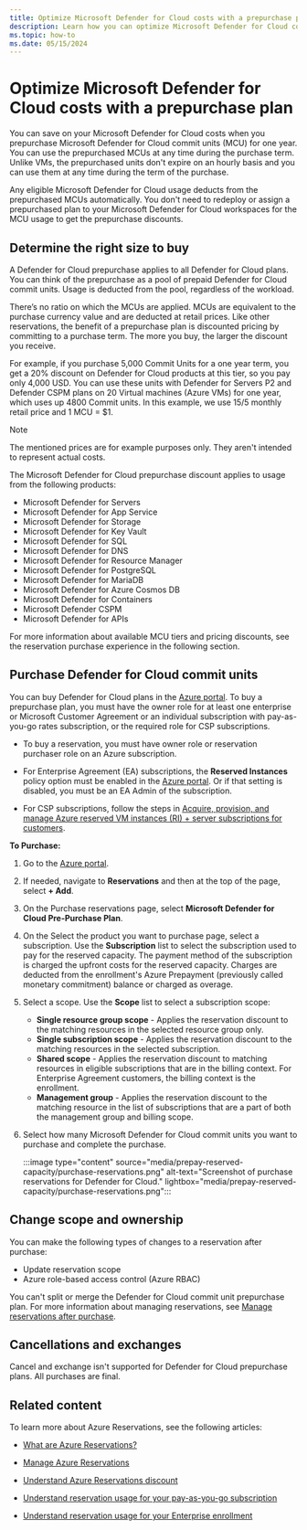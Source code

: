 ```yaml
---
title: Optimize Microsoft Defender for Cloud costs with a prepurchase plan
description: Learn how you can optimize Microsoft Defender for Cloud costs with a prepurchase plan.
ms.topic: how-to
ms.date: 05/15/2024
---
```


# Optimize Microsoft Defender for Cloud costs with a prepurchase plan

You can save on your Microsoft Defender for Cloud costs when you prepurchase Microsoft Defender for Cloud commit units (MCU) for one year. You can use the prepurchased MCUs at any time during the purchase term. Unlike VMs, the prepurchased units don't expire on an hourly basis and you can use them at any time during the term of the purchase.

Any eligible Microsoft Defender for Cloud usage deducts from the prepurchased MCUs automatically. You don't need to redeploy or assign a prepurchased plan to your Microsoft Defender for Cloud workspaces for the MCU usage to get the prepurchase discounts.

## Determine the right size to buy

A Defender for Cloud prepurchase applies to all Defender for Cloud plans. You can think of the prepurchase as a pool of prepaid Defender for Cloud commit units. Usage is deducted from the pool, regardless of the workload.

There’s no ratio on which the MCUs are applied. MCUs are equivalent to the purchase currency value and are deducted at retail prices. Like other reservations, the benefit of a prepurchase plan is discounted pricing by committing to a purchase term. The more you buy, the larger the discount you receive.

For example, if you purchase 5,000 Commit Units for a one year term, you get a 20% discount on Defender for Cloud products at this tier, so you pay only 4,000 USD. You can use these units with Defender for Servers P2 and Defender CSPM plans on 20 Virtual machines (Azure VMs) for one year, which uses up 4800 Commit units. In this example, we use $15/$5 monthly retail price and 1 MCU = $1.

> [!NOTE]
> The mentioned prices are for example purposes only. They aren't intended to represent actual costs.

The Microsoft Defender for Cloud prepurchase discount applies to usage from the following products:

- Microsoft Defender for Servers
- Microsoft Defender for App Service
- Microsoft Defender for Storage
- Microsoft Defender for Key Vault
- Microsoft Defender for SQL
- Microsoft Defender for DNS
- Microsoft Defender for Resource Manager
- Microsoft Defender for PostgreSQL
- Microsoft Defender for MariaDB
- Microsoft Defender for Azure Cosmos DB
- Microsoft Defender for Containers
- Microsoft Defender CSPM
- Microsoft Defender for APIs

For more information about available MCU tiers and pricing discounts, see the reservation purchase experience in the following section.

## Purchase Defender for Cloud commit units

You can buy Defender for Cloud plans in the [Azure portal](https://portal.azure.com/). To buy a prepurchase plan, you must have the owner role for at least one enterprise or Microsoft Customer Agreement or an individual subscription with pay-as-you-go rates subscription, or the required role for CSP subscriptions.

- To buy a reservation, you must have owner role or reservation purchaser role on an Azure subscription.

- For Enterprise Agreement (EA) subscriptions, the **Reserved Instances** policy option must be enabled in the [Azure portal](/azure/cost-management-billing/manage/direct-ea-administration#view-and-manage-enrollment-policies). Or if that setting is disabled, you must be an EA Admin of the subscription.

- For CSP subscriptions, follow the steps in [Acquire, provision, and manage Azure reserved VM instances (RI) + server subscriptions for customers](/partner-center/azure-ri-server-subscriptions).

**To Purchase:**

1. Go to the [Azure portal](https://portal.azure.com/).
1. If needed, navigate to **Reservations** and then at the top of the page, select **+ Add**.
1. On the Purchase reservations page, select **Microsoft Defender for Cloud Pre-Purchase Plan**.
1. On the Select the product you want to purchase page, select a subscription. Use the **Subscription** list to select the subscription used to pay for the reserved capacity. The payment method of the subscription is charged the upfront costs for the reserved capacity. Charges are deducted from the enrollment's Azure Prepayment (previously called monetary commitment) balance or charged as overage.
1. Select a scope. Use the **Scope** list to select a subscription scope:
    - **Single resource group scope** - Applies the reservation discount to the matching resources in the selected resource group only.
    - **Single subscription scope** - Applies the reservation discount to the matching resources in the selected subscription.
    - **Shared scope** - Applies the reservation discount to matching resources in eligible subscriptions that are in the billing context. For Enterprise Agreement customers, the billing context is the enrollment.
    - **Management group** - Applies the reservation discount to the matching resource in the list of subscriptions that are a part of both the management group and billing scope.
1. Select how many Microsoft Defender for Cloud commit units you want to purchase and complete the purchase.

    :::image type="content" source="media/prepay-reserved-capacity/purchase-reservations.png" alt-text="Screenshot of purchase reservations for Defender for Cloud." lightbox="media/prepay-reserved-capacity/purchase-reservations.png":::

## Change scope and ownership

You can make the following types of changes to a reservation after purchase:

- Update reservation scope
- Azure role-based access control (Azure RBAC)

You can't split or merge the Defender for Cloud commit unit prepurchase plan. For more information about managing reservations, see [Manage reservations after purchase](/azure/cost-management-billing/reservations/manage-reserved-vm-instance).

## Cancellations and exchanges

Cancel and exchange isn't supported for Defender for Cloud prepurchase plans. All purchases are final.

## Related content

To learn more about Azure Reservations, see the following articles:

- [What are Azure Reservations?](/azure/cost-management-billing/reservations/save-compute-costs-reservations)

- [Manage Azure Reservations](/azure/cost-management-billing/reservations/manage-reserved-vm-instance)

- [Understand Azure Reservations discount](/azure/cost-management-billing/reservations/understand-reservation-charges)

- [Understand reservation usage for your pay-as-you-go subscription](/azure/cost-management-billing/reservations/understand-reserved-instance-usage)

- [Understand reservation usage for your Enterprise enrollment](/azure/cost-management-billing/reservations/understand-reserved-instance-usage-ea)
